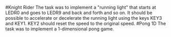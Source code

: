 #Knight Rider
The task was to implement a "running light" that starts at LEDR0 and goes to LEDR9 and back and forth and so on. It should be possible to accelerate or decelerate the running light using the keys KEY3 and KEY1. KEY2 should reset the speed to the original speed.
#Pong 1D
The task was to implement a 1-dimensional pong game.